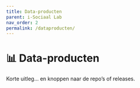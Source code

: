 ```yaml
---
title: Data-producten
parent: i-Sociaal Lab
nav_order: 2
permalink: /dataproducten/
---
```


# 📊 Data-producten
Korte uitleg… en knoppen naar de repo’s of releases.
